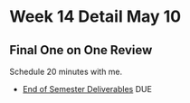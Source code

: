 # Week 14 Detail May 10

## Final One on One Review

Schedule 20 minutes with me.

* [End of Semester Deliverables](../end_of_semester_deliverables/) DUE

